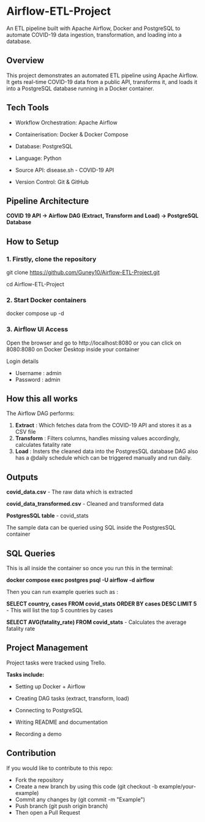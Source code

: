# Airflow-ETL-Project
An ETL pipeline built with Apache Airflow, Docker and PostgreSQL to automate COVID-19 data ingestion, transformation, and loading into a database.

## Overview
This project demonstrates an automated ETL pipeline using Apache Airflow.
It gets real-time COVID-19 data from a public API, transforms it, and loads it into a PostgreSQL database running in a Docker container.

## Tech Tools
- Workflow Orchestration: Apache Airflow

- Containerisation: Docker & Docker Compose

- Database: PostgreSQL

- Language: Python

- Source API: disease.sh - COVID-19 API

- Version Control: Git & GitHub

## Pipeline Architecture

**COVID 19 API -> Airflow DAG (Extract, Transform and Load) -> PostgreSQL Database**
## How to Setup
### 1. Firstly, clone the repository

   git clone https://github.com/Guney10/Airflow-ETL-Project.git

   cd Airflow-ETL-Project

### 2. Start Docker containers

   docker compose up -d
### 3. Airflow UI Access
Open the browser and go to http://localhost:8080 or you can click on 8080:8080 on Docker Desktop inside your container

Login details
- Username : admin
- Password : admin
## How this all works
The Airflow DAG performs:
1. **Extract** : Which fetches data from the COVID-19 API and stores it as a CSV file
2. **Transform** : Filters columns, handles missing values accordingly, calculates fatality rate
3. **Load** : Insters the cleaned data into the PostgresSQL database
DAG also has a @daily schedule which can be triggered manually and run daily.

## Outputs
**covid_data.csv** - The raw data which is extracted

**covid_data_transformed.csv** - Cleaned and transformed data

**PostgresSQL table** - covid_stats

The sample data can be queried using SQL inside the PostgresSQL container

## SQL Queries
This is all inside the container so once you run this in the terminal:

**docker compose exec postgres psql -U airflow -d airflow**

Then you can run example queries such as :

**SELECT country, cases FROM covid_stats ORDER BY cases DESC LIMIT 5** - This will list the top 5 countries by cases 

**SELECT AVG(fatality_rate) FROM covid_stats** - Calculates the average fatality rate

## Project Management
Project tasks were tracked using Trello.

**Tasks include:**

- Setting up Docker + Airflow

- Creating DAG tasks (extract, transform, load)

- Connecting to PostgreSQL

- Writing README and documentation

- Recording a demo
## Contribution
If you would like to contribute to this repo:

- Fork the repository
- Create a new branch by using this code (git checkout -b example/your-example)
- Commit any changes by (git commit -m "Example")
- Push branch (git push origin branch)
- Then open a Pull Request
